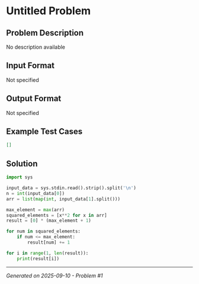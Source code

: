 # Untitled Problem

## Problem Description
No description available

## Input Format
Not specified

## Output Format
Not specified

## Example Test Cases
```json
[]
```

## Solution
```python
import sys

input_data = sys.stdin.read().strip().split('\n')
n = int(input_data[0])
arr = list(map(int, input_data[1].split()))

max_element = max(arr)
squared_elements = [x**2 for x in arr]
result = [0] * (max_element + 1)

for num in squared_elements:
    if num <= max_element:
        result[num] += 1

for i in range(1, len(result)):
    print(result[i])
```

---
*Generated on 2025-09-10 - Problem #1*